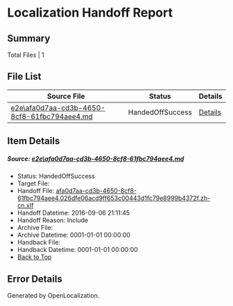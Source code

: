 # <a name='report-top'></a> Localization Handoff Report

## Summary
 Total Files | 1

## File List
 Source File | Status | Details 
 ----------- | ------ | ------- 
 [e2e\afa0d7aa-cd3b-4650-8cf8-61fbc794aee4.md](https://github.com/OpenLocalizationTestOrg/ol-test0/blob/7111af8b490afdeaec4bb0d0b2fd78e6179866ce/e2e/afa0d7aa-cd3b-4650-8cf8-61fbc794aee4.md) | HandedOffSuccess | [Details](#f02cb9649e6a382a67783e6a9664c8e73116bb6b4)

## Item Details
##### <a name='f02cb9649e6a382a67783e6a9664c8e73116bb6b4'></a> Source: [e2e\afa0d7aa-cd3b-4650-8cf8-61fbc794aee4.md](https://github.com/OpenLocalizationTestOrg/ol-test0/blob/7111af8b490afdeaec4bb0d0b2fd78e6179866ce/e2e/afa0d7aa-cd3b-4650-8cf8-61fbc794aee4.md)
* Status: HandedOffSuccess
* Target File: 
* Handoff File: [afa0d7aa-cd3b-4650-8cf8-61fbc794aee4.026dfe06acd9ff653c00443d1fc79e8999b4372f.zh-cn.xlf](https://github.com/OpenLocalizationTestOrg/ol-test0-handoff/blob/7333a5e62ba47a5f77ca76b81d8d1fca8b380e86/ol-handoff/OpenLocalizationTestOrg/ol-test0-zhcn/ci/ht/afa0d7aa-cd3b-4650-8cf8-61fbc794aee4.026dfe06acd9ff653c00443d1fc79e8999b4372f.zh-cn.xlf)
* Handoff Datetime: 2016-09-06 21:11:45
* Handoff Reason: Include
* Archive File: 
* Archive Datetime: 0001-01-01 00:00:00
* Handback File: 
* Handback Datetime: 0001-01-01 00:00:00
* [Back to Top](#report-top)


## Error Details

Generated by OpenLocalization.
